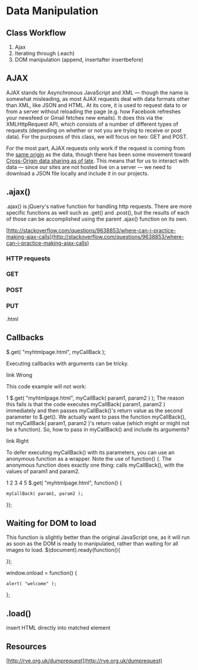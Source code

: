 # Data Manipulation

## Class Workflow
1. Ajax
2. Iterating through (.each)
3. DOM manipulation (append, insertafter insertbefore)

## AJAX

AJAX stands for Asynchronous JavaScript and XML — though the name is somewhat misleading, as most AJAX requests deal with data formats other than XML, like JSON and HTML. At its core, it is used to request data to or from a server without reloading the page (e.g. how Facebook refreshes your newsfeed or Gmail fetches new emails). It does this via the XMLHttpRequest API, which consists of a number of different types of requests (depending on whether or not you are trying to receive or post data). For the purposes of this class, we will focus on two: GET and POST.

For the most part, AJAX requests only work if the request is coming from the [same origin](https://en.wikipedia.org/wiki/Same-origin_policy) as the data, though there has been some movement toward [Cross-Origin data sharing as of late](https://en.wikipedia.org/wiki/Cross-origin_resource_sharing). This means that for us to interact with data — since our sites are not hosted live on a server — we need to download a JSON file locally and include it in our projects.

## .ajax()

.ajax() is jQuery's native function for handling http requests. There are more specific functions as well such as .get() and .post(), but the results of each of those can be accomplished using the parent .ajax() function on its own.
 
[http://stackoverflow.com/questions/9638853/where-can-i-practice-making-ajax-calls](http://stackoverflow.com/questions/9638853/where-can-i-practice-making-ajax-calls)

### HTTP requests



### GET

### POST

### PUT

.html


## Callbacks

$.get( "myhtmlpage.html", myCallBack );

Executing callbacks with arguments can be tricky.

link Wrong

This code example will not work:

1
$.get( "myhtmlpage.html", myCallBack( param1, param2 ) );
The reason this fails is that the code executes myCallBack( param1, param2 ) immediately and then passes myCallBack()'s return value as the second parameter to $.get(). We actually want to pass the function myCallBack(), not myCallBack( param1, param2 )'s return value (which might or might not be a function). So, how to pass in myCallBack() and include its arguments?

link Right

To defer executing myCallBack() with its parameters, you can use an anonymous function as a wrapper. Note the use of function() {. The anonymous function does exactly one thing: calls myCallBack(), with the values of param1 and param2.

1
2
3
4
5
$.get( "myhtmlpage.html", function() {
 
    myCallBack( param1, param2 );
 
});


## Waiting for DOM to load

This function is slightly better than the original JavaScript one, as it will run as soon as the DOM is ready to manipulated, rather than waiting for all images to load.
$(document).ready(function(){

});

window.onload = function() {
 
    alert( "welcome" );
 
};



## .load()

insert HTML directly into matched element

## Resources

[http://rve.org.uk/dumprequest](http://rve.org.uk/dumprequest)
